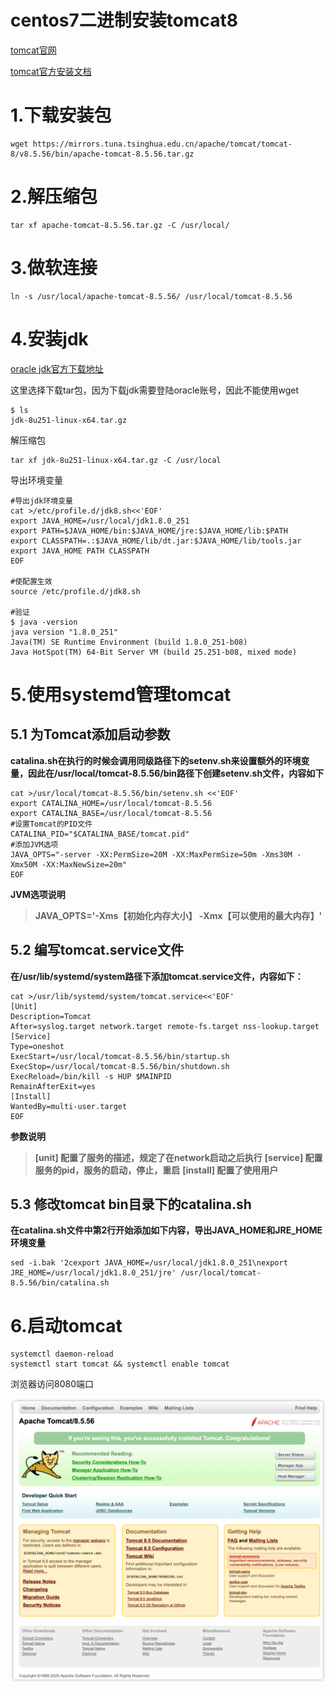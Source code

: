 # centos7二进制安装tomcat8

[tomcat官网](https://tomcat.apache.org/)



[tomcat官方安装文档](https://tomcat.apache.org/tomcat-8.5-doc/RUNNING.txt)



# 1.下载安装包

```shell
wget https://mirrors.tuna.tsinghua.edu.cn/apache/tomcat/tomcat-8/v8.5.56/bin/apache-tomcat-8.5.56.tar.gz
```



# 2.解压缩包

```shell
tar xf apache-tomcat-8.5.56.tar.gz -C /usr/local/
```



# 3.做软连接

```shell
ln -s /usr/local/apache-tomcat-8.5.56/ /usr/local/tomcat-8.5.56
```



# 4.安装jdk

[oracle jdk官方下载地址](https://www.oracle.com/java/technologies/javase-downloads.html)



这里选择下载tar包，因为下载jdk需要登陆oracle账号，因此不能使用wget

```shell
$ ls 
jdk-8u251-linux-x64.tar.gz
```



解压缩包

```shell
tar xf jdk-8u251-linux-x64.tar.gz -C /usr/local
```



导出环境变量

```shell
#导出jdk环境变量
cat >/etc/profile.d/jdk8.sh<<'EOF'
export JAVA_HOME=/usr/local/jdk1.8.0_251
export PATH=$JAVA_HOME/bin:$JAVA_HOME/jre:$JAVA_HOME/lib:$PATH
export CLASSPATH=.:$JAVA_HOME/lib/dt.jar:$JAVA_HOME/lib/tools.jar
export JAVA_HOME PATH CLASSPATH
EOF

#使配置生效
source /etc/profile.d/jdk8.sh

#验证
$ java -version
java version "1.8.0_251"
Java(TM) SE Runtime Environment (build 1.8.0_251-b08)
Java HotSpot(TM) 64-Bit Server VM (build 25.251-b08, mixed mode)
```



# 5.使用systemd管理tomcat

## 5.1 为Tomcat添加启动参数

**catalina.sh在执行的时候会调用同级路径下的setenv.sh来设置额外的环境变量，因此在/usr/local/tomcat-8.5.56/bin路径下创建setenv.sh文件，内容如下**

```shell
cat >/usr/local/tomcat-8.5.56/bin/setenv.sh <<'EOF' 
export CATALINA_HOME=/usr/local/tomcat-8.5.56
export CATALINA_BASE=/usr/local/tomcat-8.5.56
#设置Tomcat的PID文件
CATALINA_PID="$CATALINA_BASE/tomcat.pid"
#添加JVM选项
JAVA_OPTS="-server -XX:PermSize=20M -XX:MaxPermSize=50m -Xms30M -Xmx50M -XX:MaxNewSize=20m"
EOF
```

**JVM选项说明**

> **JAVA_OPTS='-Xms【初始化内存大小】 -Xmx【可以使用的最大内存】'**



## 5.2 编写tomcat.service文件

**在/usr/lib/systemd/system路径下添加tomcat.service文件，内容如下：**

```shell
cat >/usr/lib/systemd/system/tomcat.service<<'EOF'
[Unit] 
Description=Tomcat 
After=syslog.target network.target remote-fs.target nss-lookup.target 
[Service] 
Type=oneshot 
ExecStart=/usr/local/tomcat-8.5.56/bin/startup.sh 
ExecStop=/usr/local/tomcat-8.5.56/bin/shutdown.sh 
ExecReload=/bin/kill -s HUP $MAINPID 
RemainAfterExit=yes 
[Install] 
WantedBy=multi-user.target
EOF
```

**参数说明**

> **[unit]	配置了服务的描述，规定了在network启动之后执行**
> **[service]	配置服务的pid，服务的启动，停止，重启**
> **[install]	配置了使用用户**



## 5.3 修改tomcat bin目录下的catalina.sh

**在catalina.sh文件中第2行开始添加如下内容，导出JAVA_HOME和JRE_HOME环境变量**

```shell
sed -i.bak '2cexport JAVA_HOME=/usr/local/jdk1.8.0_251\nexport JRE_HOME=/usr/local/jdk1.8.0_251/jre' /usr/local/tomcat-8.5.56/bin/catalina.sh
```



# 6.启动tomcat

```shell
systemctl daemon-reload
systemctl start tomcat && systemctl enable tomcat
```



浏览器访问8080端口

![iShot2020-06-2309.17.30](centos7二进制安装tomcat8.assets/iShot2020-06-2309.17.30.png)

